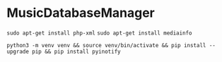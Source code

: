 # MusicDatabaseManager

`sudo apt-get install php-xml`
`sudo apt-get install mediainfo`

`python3 -m venv venv && source venv/bin/activate && pip install --upgrade pip && pip install pyinotify`
